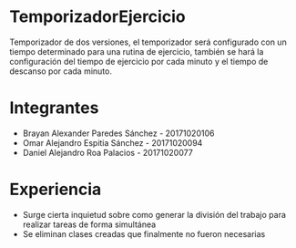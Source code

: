 # TemporizadorEjercicio
Temporizador de dos versiones, el temporizador será configurado con un tiempo determinado para una rutina de ejercicio, también se hará la configuración del tiempo de ejercicio por cada minuto y el tiempo de descanso por cada minuto.

# Integrantes

* Brayan Alexander Paredes Sánchez - 20171020106
* Omar Alejandro Espitia Sánchez - 20171020094
* Daniel Alejandro Roa Palacios - 20171020077

# Experiencia

* Surge cierta inquietud sobre como generar la división del trabajo para realizar tareas de forma simultánea
* Se eliminan clases creadas que finalmente no fueron necesarias
